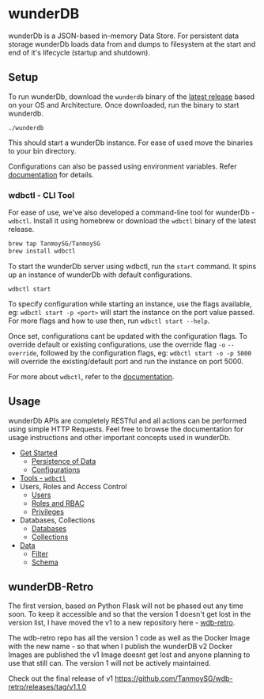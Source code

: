 # wunderDB

wunderDb is a JSON-based in-memory Data Store. For persistent data storage wunderDb loads data from and dumps to filesystem at the start and end of it's lifecycle (startup and shutdown).

## Setup

To run wunderDb, download the `wunderdb` binary of the [latest release](https://github.com/TanmoySG/wunderDB/releases) based on your OS and Architecture. Once downloaded, run the binary to start wunderdb.

```shell
./wunderdb
```

This should start a wunderDb instance. For ease of used move the binaries to your bin directory.

Configurations can also be passed using environment variables. Refer [documentation]() for details.

### wdbctl - CLI Tool

For ease of use, we've also developed a command-line tool for wunderDb - `wdbctl`. Install it using homebrew or download the `wdbctl` binary of the latest release.

```sh
brew tap TanmoySG/TanmoySG
brew install wdbctl
```

To start the wunderDb server using wdbctl, run the `start` command. It spins up an instance of wunderDb with default configurations.

```shell
wdbctl start
```

To specify configuration while starting an instance, use the flags available, eg: `wdbctl start -p <port>` will start the instance on the port value passed. For more flags and how to use then, run `wdbctl start --help`.

Once set, configurations cant be updated with the configuration flags. To override default or existing configurations, use the override flag `-o` `--override`, followed by the configuration flags, eg: `wdbctl start -o -p 5000` will override the existing/default port and run the instance on port 5000.

For more about `wdbctl`, refer to the [documentation]().
<!-- 
### Docker

TBD -->

## Usage

<!-- Once wunderDb instance is running, use the [Admin]() credentials to perform any operations required. For additional security, we recommend creating delegate user(s) with coarse-grained access, to perform the actions. -->

wunderDb APIs are completely RESTful and all actions can be performed using simple HTTP Requests. Feel free to browse the documentation for usage instructions and other important concepts used in wunderDb.

<!-- Here's an outline of some of the topics in the documentations. -->

- [Get Started](./documentation/README.md#getting-started)
  - [Persistence of Data](./documentation/README.md#persisting-data)
  - [Configurations](./documentation/README.md#configuration)
- [Tools - `wdbctl`](./documentation/README.md#wdbctl)
- Users, Roles and Access Control
  - [Users](./documentation/README.md#users)
  - [Roles and RBAC](./documentation/README.md#roles)
  - [Privileges](./documentation/README.md#privileges)
- Databases, Collections
  - [Databases](./documentation/README.md#database)
  - [Collections](./documentation/README.md#collections)
- [Data](./documentation/README.md#data)
  - [Filter](./documentation/README.md#filters)
  - [Schema](./documentation/README.md#schema)

## wunderDB-Retro

The first version, based on Python Flask will not be phased out any time soon. To keep it accessible and so that the version 1 doesn't get lost in the version list, I have moved the v1 to a new repository here - [wdb-retro](https://github.com/TanmoySG/wdb-retro).

The wdb-retro repo has all the version 1 code as well as the Docker Image with the new name - so that when I publish the wunderDB v2 Docker Images are published the v1 Image doesnt get lost and anyone planning to use that still can. The version 1 will not be actively maintained.

Check out the final release of v1 <https://github.com/TanmoySG/wdb-retro/releases/tag/v1.1.0>
